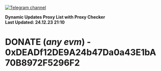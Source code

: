 [![Telegram channel](https://img.shields.io/endpoint?url=https://runkit.io/damiankrawczyk/telegram-badge/branches/master?url=https://t.me/n4z4v0d)](https://t.me/n4z4v0d) 

**Dynamic Updates Proxy List with Proxy Checker**  
**Last Updated: 24.12.23 21:10**

# DONATE (_any evm_) - 0xDEADf12DE9A24b47Da0a43E1bA70B8972F5296F2
